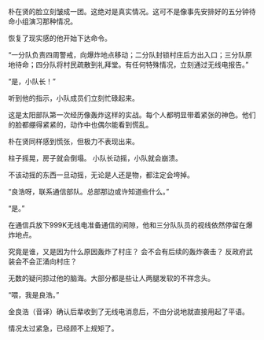 朴在贤的脸立刻皱成一团。这绝对是真实情况。这可不是像事先安排好的五分钟待命小组演习那种情况。

恢复了现实感的他开始下达命令。

“一分队负责四周警戒，向爆炸地点移动；二分队封锁村庄后方出入口；三分队原地待命；四分队将村民疏散到礼拜堂。有任何特殊情况，立刻通过无线电报告。”

“是，小队长！”

听到他的指示，小队成员们立刻忙碌起来。

这是太阳部队第一次经历像轰炸这样的实战。每个人都明显带着紧张的神色。他们的脸都绷得紧紧的，动作中也偶尔能看到慌乱。

朴在贤同样感到慌张，但极力不表现出来。

柱子摇晃，房子就会倒塌。
小队长动摇，小队就会崩溃。

不该动摇的东西一旦动摇，无论是人还是物，都注定会垮掉。

“良浩呀，联系通信部队。总部那边或许知道些什么。”

“是。”

在通信兵放下999K无线电准备通信的间隙，他和三分队队员的视线依然停留在爆炸地点。

究竟是谁，又是因为什么原因轰炸了村庄？
会不会有后续的轰炸袭击？
反政府武装会不会正涌向村庄？

无数的疑问掠过他的脑海。大部分都是些让人两腿发软的不祥念头。

“喂，我是良浩。”

金良浩（音译）确认后辈收到了无线电消息后，不由分说地就直接用起了平语。

情况太过紧急，已经顾不上规矩了。